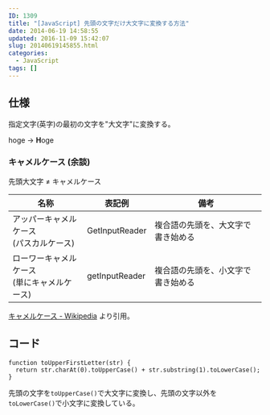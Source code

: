 ```yaml
---
ID: 1309
title: "[JavaScript] 先頭の文字だけ大文字に変換する方法"
date: 2014-06-19 14:58:55
updated: 2016-11-09 15:42:07
slug: 20140619145855.html
categories:
  - JavaScript
tags: []
---
```


<!--more-->

## 仕様

指定文字(英字)の最初の文字を"大文字"に変換する。

hoge -> <b>H</b>oge

### キャメルケース (余談)

先頭大文字 ≠ キャメルケース

| 名称                                           | 表記例         | 備考                               |
| ---------------------------------------------- | -------------- | ---------------------------------- |
| アッパーキャメルケース<br>(パスカルケース)     | GetInputReader | 複合語の先頭を、大文字で書き始める |
| ローワーキャメルケース<br>(単にキャメルケース) | getInputReader | 複合語の先頭を、小文字で書き始める |

[キャメルケース - Wikipedia](https://ja.wikipedia.org/wiki/%E3%82%AD%E3%83%A3%E3%83%A1%E3%83%AB%E3%82%B1%E3%83%BC%E3%82%B9) より引用。

## コード

```language-javascript
function toUpperFirstLetter(str) {
  return str.charAt(0).toUpperCase() + str.substring(1).toLowerCase();
}
```

先頭の文字を`toUpperCase()`で大文字に変換し、先頭の文字以外を`toLowerCase()`で小文字に変換している。
